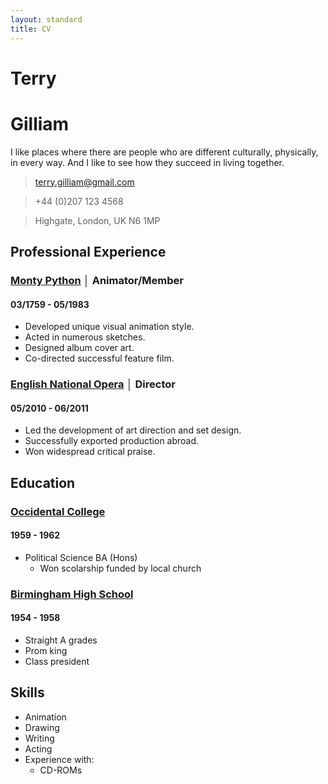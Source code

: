 ```yaml
---
layout: standard
title: CV
---
```


# Terry

# Gilliam

I like places where there are people who are different culturally, physically, in every way. And I like to see how they succeed in living together.

> [terry.gilliam@gmail.com](mailto:terry.gilliam@gmail.com)

> +44 (0)207 123 4568

> Highgate, London, UK N6 1MP

## Professional Experience

### [Monty Python](http://www.montypython.com) │ Animator/Member

#### 03/1759 - 05/1983

- Developed unique visual animation style.
- Acted in numerous sketches.
- Designed album cover art.
- Co-directed successful feature film.

### [English National Opera](http://www.eno.org/) │ Director

#### 05/2010 - 06/2011

- Led the development of art direction and set design.
- Successfully exported production abroad.
- Won widespread critical praise.

## Education

### [Occidental College](http://www.oxy.edu/)

#### 1959 - 1962

- Political Science BA (Hons)
	- Won scolarship funded by local church

### [Birmingham High School](http://www.birminghamcharter.com/)

#### 1954 - 1958

- Straight A grades
- Prom king
- Class president

## Skills

- Animation
- Drawing
- Writing
- Acting
- Experience with:
	- CD-ROMs